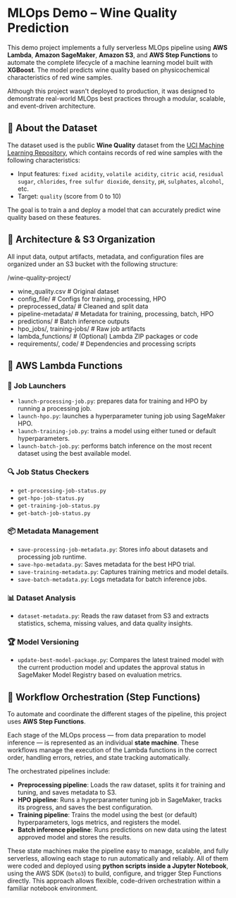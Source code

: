 # MLOps Demo – Wine Quality Prediction

This demo project implements a fully serverless MLOps pipeline using **AWS Lambda**, **Amazon SageMaker**, **Amazon S3**, and **AWS Step Functions** to automate the complete lifecycle of a machine learning model built with **XGBoost**. The model predicts wine quality based on physicochemical characteristics of red wine samples.

Although this project wasn't deployed to production, it was designed to demonstrate real-world MLOps best practices through a modular, scalable, and event-driven architecture.

## 🍷 About the Dataset

The dataset used is the public **Wine Quality** dataset from the [UCI Machine Learning Repository](https://archive.ics.uci.edu/ml/datasets/wine+quality), which contains records of red wine samples with the following characteristics:

- Input features: `fixed acidity`, `volatile acidity`, `citric acid`, `residual sugar`, `chlorides`, `free sulfur dioxide`, `density`, `pH`, `sulphates`, `alcohol`, etc.
- Target: `quality` (score from 0 to 10)

The goal is to train a and deploy a model that can accurately predict wine quality based on these features.


## 🧱 Architecture & S3 Organization

All input data, output artifacts, metadata, and configuration files are organized under an S3 bucket with the following structure:

/wine-quality-project/
- wine_quality.csv # Original dataset
- config_file/ # Configs for training, processing, HPO
- preprocessed_data/ # Cleaned and split data
- pipeline-metadata/ # Metadata for training, processing, batch, HPO
- predictions/ # Batch inference outputs
- hpo_jobs/, training-jobs/ # Raw job artifacts
- lambda_functions/ # (Optional) Lambda ZIP packages or code
- requirements/, code/ # Dependencies and processing scripts


## 🧠 AWS Lambda Functions 

### 🚀 Job Launchers
- `launch-processing-job.py`: prepares data for training and HPO by running a processing job.
- `launch-hpo.py`: launches a hyperparameter tuning job using SageMaker HPO.
- `launch-training-job.py`: trains a model using either tuned or default hyperparameters.
- `launch-batch-job.py`: performs batch inference on the most recent dataset using the best available model.

### 🔍 Job Status Checkers
- `get-processing-job-status.py`
- `get-hpo-job-status.py`
- `get-training-job-status.py`
- `get-batch-job-status.py`

### 📦 Metadata Management
- `save-processing-job-metadata.py`: Stores info about datasets and processing job runtime.
- `save-hpo-metadata.py`: Saves metadata for the best HPO trial.
- `save-training-metadata.py`: Captures training metrics and model details.
- `save-batch-metadata.py`: Logs metadata for batch inference jobs.

### 📊 Dataset Analysis
- `dataset-metadata.py`: Reads the raw dataset from S3 and extracts statistics, schema, missing values, and data quality insights.

### 🏆 Model Versioning
- `update-best-model-package.py`: Compares the latest trained model with the current production model and updates the approval status in SageMaker Model Registry based on evaluation metrics.

## 🔄 Workflow Orchestration (Step Functions)

To automate and coordinate the different stages of the pipeline, this project uses **AWS Step Functions**.

Each stage of the MLOps process — from data preparation to model inference — is represented as an individual **state machine**. These workflows manage the execution of the Lambda functions in the correct order, handling errors, retries, and state tracking automatically.

The orchestrated pipelines include:

- **Preprocessing pipeline**: Loads the raw dataset, splits it for training and tuning, and saves metadata to S3.
- **HPO pipeline**: Runs a hyperparameter tuning job in SageMaker, tracks its progress, and saves the best configuration.
- **Training pipeline**: Trains the model using the best (or default) hyperparameters, logs metrics, and registers the model.
- **Batch inference pipeline**: Runs predictions on new data using the latest approved model and stores the results.

These state machines make the pipeline easy to manage, scalable, and fully serverless, allowing each stage to run automatically and reliably. All of them were coded and deployed using **python scripts inside a Jupyter Notebook**, using the AWS SDK (`boto3`) to build, configure, and trigger Step Functions directly. This approach allows flexible, code-driven orchestration within a familiar notebook environment.
